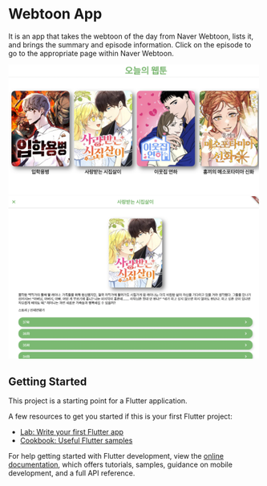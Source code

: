 # Webtoon App

It is an app that takes the webtoon of the day from Naver Webtoon, lists it, and brings the summary and episode information. Click on the episode to go to the appropriate page within Naver Webtoon.

<img src="screenshots/main.png" width="500">
<img src="screenshots/detail.png" width="500">

## Getting Started

This project is a starting point for a Flutter application.

A few resources to get you started if this is your first Flutter project:

- [Lab: Write your first Flutter app](https://docs.flutter.dev/get-started/codelab)
- [Cookbook: Useful Flutter samples](https://docs.flutter.dev/cookbook)

For help getting started with Flutter development, view the
[online documentation](https://docs.flutter.dev/), which offers tutorials,
samples, guidance on mobile development, and a full API reference.

